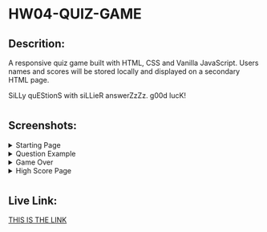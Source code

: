 # HW04-QUIZ-GAME

## Descrition:
A responsive quiz game built with HTML, CSS and Vanilla JavaScript.  Users names and scores will be stored locally and displayed on a secondary HTML page.  

SiLLy quEStionS with siLLieR answerZzZz.  g00d lucK!

#

## Screenshots:
<details>
<summary>Starting Page</summary>

![Web Screenshot](startpage.png)
</details>
<details>
<summary>Question Example</summary>

![Web Screenshot](question.png)
</details>
<details>
<summary>Game Over</summary>

![Web Screenshot](gameover.png)
</details>
<details>
<summary>High Score Page</summary>

![Web Screenshot](high.png)
</details>

#

## Live Link: 

[THIS IS THE LINK](https://p0ptartz.github.io/HW04-QUIZ-GAME/)